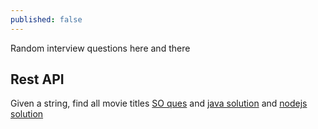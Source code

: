 ```yaml
---
published: false
---
```

Random interview questions here and there

## Rest API
Given a string, find all movie titles [SO ques](https://stackoverflow.com/questions/48448432/fragment-of-missing-code-in-the-solution-movie-titles-complete-a-challenge-more) and [java solution](https://github.com/rafifyusa/hackerrank-review/blob/master/src/main/java/Main2.java) and [nodejs solution](https://gist.github.com/karthikeyana/948dd7213cbc89083d414ac9afbc6c96)